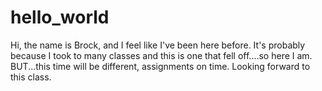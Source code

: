 # hello_world
Hi, the name is Brock, and I feel like I've been here before. 
It's probably because I took to many classes and this is one that fell off....so here I am. 
BUT...this time will be different, assignments on time. Looking forward to this class.
